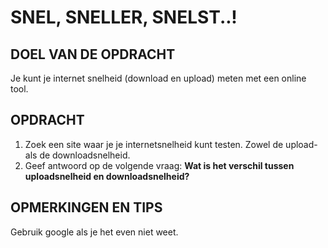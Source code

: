 # SNEL, SNELLER, SNELST..!

## DOEL VAN DE OPDRACHT

Je kunt je internet snelheid (download en upload) meten met een online tool.

## OPDRACHT

1. Zoek een site waar je je internetsnelheid kunt testen. Zowel de upload- als de downloadsnelheid.
2. Geef antwoord op de volgende vraag: **Wat is het verschil tussen uploadsnelheid en downloadsnelheid?**

## OPMERKINGEN EN TIPS

Gebruik google als je het even niet weet.
